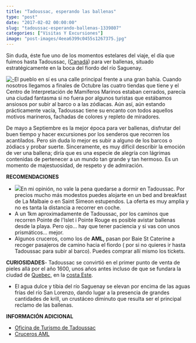 ```yaml
---
title: "Tadoussac, esperando las ballenas"
type: "post"
date: "2017-02-02 00:00:00"
slug: "tadoussac-esperando-ballenas-1339807"
categories: ["Visitas Y Excursiones"]
image: "post-images/4eea6399c0455s1267375.jpg"
---
```


   
  
Sin duda, éste fue uno de los momentos estelares del viaje, el día que fuimos hasta Tadoussac, ([Canadá](http://www.missviajes.com/canada-7671/)) para ver ballenas, situado estratégicamente en la boca del fiordo del río Saguenay.  
  
[![ - ](post-images/4eea6399c0455s1267375.jpg "puerto de Tadoussac by missviajes")](post-images/4eea6399c0455s1267375.jpg)El pueblo en sí es una calle principal frente a una gran bahía. Cuando nosotros llegamos a finales de Octubre las cuatro tiendas que tiene y el Centro de Interpretación de Mamíferos Marinos estaban cerrados, parecía una ciudad fantasma si no fuera por algunos turistas que estábamos ansiosos por subir al barco o a las zódiacas. Aún así, aún estando prácticamente vacía, Tadoussac tiene su encanto con todos aquellos motivos marineros, fachadas de colores y repleto de miradores.  
  
De mayo a Septiembre es la mejor época para ver ballenas, disfrutar del buen tiempo y hacer excursiones por los senderos que recorren los acantilados. Pero sin duda lo mejor es subir a alguno de los barcos o zódiacs y probar suerte. Sinceramente, es muy difícil describir la emoción de ver una ballena; diría que es una especie de alegría con lágrimas contenidas de pertenecer a un mundo tan grande y tan hermoso. Es un momento de majestuosidad, de respeto y de admiración.  
  
   
  
**RECOMENDACIONES**

- ![](post-images/tadoussac-300x206.jpg)En mi opinión, no vale la pena quedarse a dormir en Tadoussac. Por precios mucho más modestos puedes alojarte en un bed and breakfast de La Malbaie o en Saint Simeon estupendos. La oferta es muy amplia y no es tanta la distancia a recorrer en coche.
- A un 1km aproximadamente de Tadoussac, por los caminos que recorren Pointe de l'Islet i Pointe Rouge es posible avistar ballenas desde la playa. Pero ojo... hay que tener paciencia y si vas con unos prismáticos... mejor.
- Algunos cruceros, como los de **AML,** pasan por Baie St Caterine a recoger pasajeros de camino hacia el fiordo ( por si no quieres ir hasta Tadoussac para subir al barco). Puedes comprar allí mismo los tickets.

**CURIOSIDADES**- Tadoussac se convirtió en el primer punto de venta de pieles allá por el año 1600, unos años antes incluso de que se fundara la ciudad de [Quebec](http://www.missviajes.com/quebec-capital-quebecoise-20146/), en la [costa Este](http://www.missviajes.com/ruta-canada-costa-este-1295762/).
- El agua dulce y tibia del río Saguenay se elevan por encima de las aguas frías del río San Lorenzo, dando lugar a la presencia de grandes cantidades de krill, un crustáceo diminuto que resulta ser el principal reclamo de las ballenas.

**INFORMACIÓN ADICIONAL**

- [Oficina de Turismo de Tadoussac](http://www.tadoussac.com/en/culture-tourism)
- [Cruceros AML](http://www.croisieresaml.com/fr/index.php)